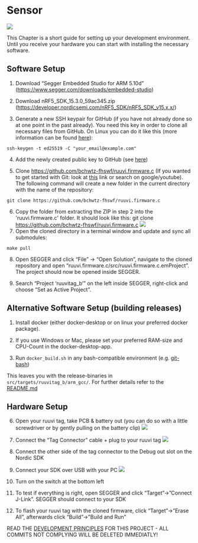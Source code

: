 # Sensor
![](imgs/systemarchitecture-highlevel.png)

This Chapter is a short guide for setting up your development environment. Until you receive your hardware you can start with installing the necessary software.

## Software Setup

1. Download “Segger Embedded Studio for ARM 5.10d” (https://www.segger.com/downloads/embedded-studio)

2. Download nRF5_SDK_15.3.0_59ac345.zip (https://developer.nordicsemi.com/nRF5_SDK/nRF5_SDK_v15.x.x/)

3. Generate a new SSH keypair for GitHub (if you have not already done so at one point in the past already). You need this key in order to clone all necessary files from GitHub. On Linux you can do it like this (more information can be found [here](https://docs.github.com/en/authentication/connecting-to-github-with-ssh/generating-a-new-ssh-key-and-adding-it-to-the-ssh-agent)):
```{bash, eval=F}
ssh-keygen -t ed25519 -C "your_email@example.com"
```

4. Add the newly created public key to GitHub (see [here](https://docs.github.com/en/authentication/connecting-to-github-with-ssh/adding-a-new-ssh-key-to-your-github-account))

5. Clone https://github.com/bchwtz-fhswf/ruuvi.firmware.c (If you wanted to get started with Git: look at [this](https://git-scm.com/book/en/v2/Git-Basics-Getting-a-Git-Repository) link or search on google/youtube). The following command will create a new folder in the current directory with the name of the repository:
```{bash, eval=F}
git clone https://github.com/bchwtz-fhswf/ruuvi.firmware.c
```
6. Copy the folder from extracting the ZIP in step 2 into the 'ruuvi.firmware.c' folder. It should look like this:
git clone https://github.com/bchwtz-fhswf/ruuvi.firmware.c
![](./imgs/nRF_in_Ruuvi_folder.png)
7. Open the cloned directory in a terminal window and update and sync all submodules:
```{bash, eval=F}
make pull
```
8. Open SEGGER and click “File” -> “Open Solution”, navigate to the cloned repository and open “ruuvi.firmware.c/src/ruuvi.firmware.c.emProject”. The project should now be opened inside SEGGER.

9. Search “Project ‘ruuvitag_b’” on the left inside SEGGER, right-click and choose “Set as Active Project”.

## Alternative Software Setup (building releases)

1. Install docker (either docker-desktop or on linux your preferred docker package).

2. If you use Windows or Mac, please set your preferred RAM-size and CPU-Count in the docker-desktop-app.

3. Run `docker_build.sh` in any bash-compatible environment (e.g. [git-bash](https://gitforwindows.org/))

This leaves you with the release-binaries in `src/targets/ruuvitag_b/arm_gcc/`.
For further details refer to the [README.md](https://github.com/bchwtz-fhswf/ruuvi.firmware.c#using-the-build-toolchain-inside-docker-recommended-way)

## Hardware Setup

6. Open your ruuvi tag, take PCB & battery out (you can do so with a little screwdriver or by gently pulling on the battery clip)
![](./imgs/Tag_Demontage.jpg)
7. Connect the “Tag Connector” cable + plug to your ruuvi tag
![](./imgs/Tag_connector.jpg)
8. Connect the other side of the tag connector to the Debug out slot on the Nordic SDK
9. Connect your SDK over USB with your PC
![](./imgs/SDK_SetUp.jpg)

10. Turn on the switch at the bottom left

11. To test if everything is right, open SEGGER and click “Target”->”Connect J-Link”. SEGGER should connect to your SDK

12. To flash your ruuvi tag with the cloned firmware, click “Target”->”Erase All”, afterwards click “Build”->”Build and Run” 

READ THE [DEVELOPMENT PRINCIPLES](global_architecture/development_principles.md) FOR THIS PROJECT - ALL COMMITS NOT COMPLYING WILL BE DELETED IMMEDIATLY!
